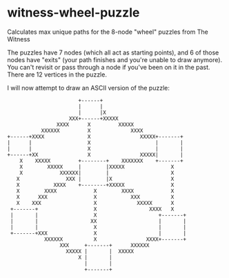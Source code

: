 # witness-wheel-puzzle

Calculates max unique paths for the 8-node "wheel" puzzles from The Witness

The puzzles have 7 nodes (which all act as starting points), and 6 of those nodes have "exits" (your path finishes and you're unable to draw anymore). You can't revisit or pass through a node if you've been on it in the past. There are 12 vertices in the puzzle.

I will now attempt to draw an ASCII version of the puzzle:

                           +------+
                           |      |
                           |      |X
                        XXX+------+XXXXX
                    XXXX      X         XXXXX
               XXXXXX         X             XXXX
    +------+XXXX              X                XXXXX+-------+
    |      |                  X                     |       |
    |      |                  X                     |       |
    +------+XX                X                XXXXX|       |
        X    XXXXX         +--------+    XXXXXXX    +-------+
        X        XXXXX     |        |XXXXX               X
        X            XXXXXX|        |                    X
       X               XXX |        |X                   X
       X           XXXX    +--------+XXXXX               X
       X        XXXX            X        XXXX            X
       X      XXX               X           XXX          X
       X    XXX                 X             XXXXX      X
     +-------+                  X                 XXXX   X
     |       |                  X                    +-------+
     |       |                 XX                    |       |
     |       |                  X                    |       |
     +-------+XXX               X                    |       |
                XXXXXX          X                XXXX+-------+
                     XXX     +-------+      XXXXXX
                       XXXXX |       |  XXXXX
                           X |       |
                             |       |
                             +-------+
